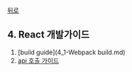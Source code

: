 [뒤로](../README.md)
## 4. React 개발가이드

1. [build guide](4_1-Webpack build.md) 
2. [api 호출 가이드](4_2-API.md)
